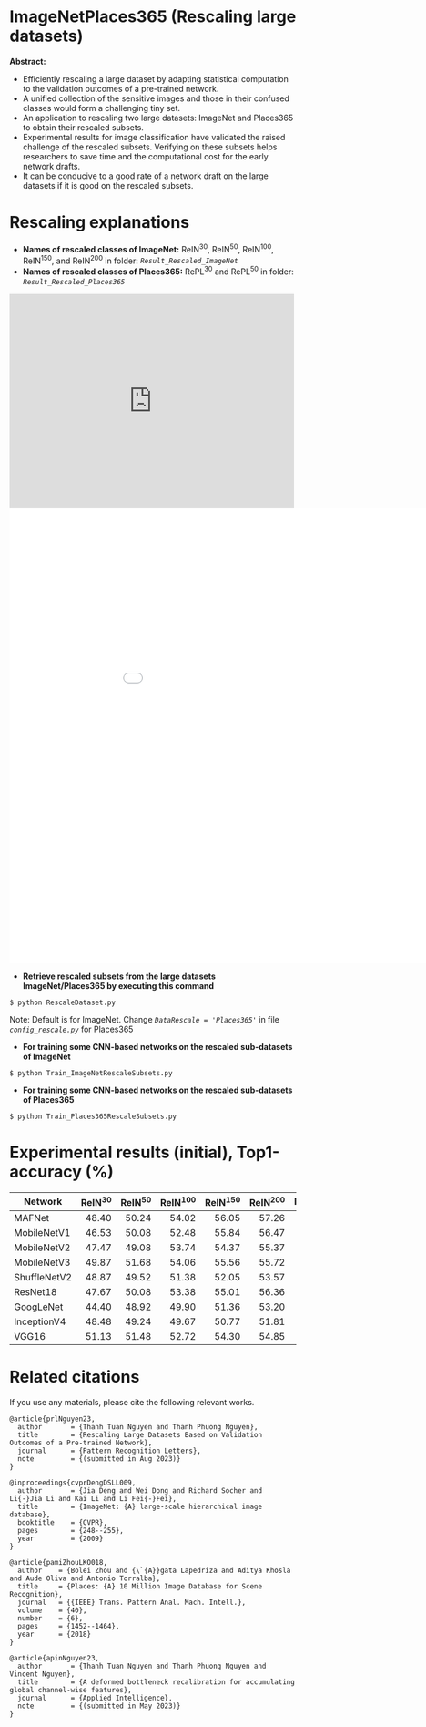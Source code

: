 # ImageNetPlaces365 (Rescaling large datasets)
**Abstract:**

* Efficiently rescaling a large dataset by adapting statistical
computation to the validation outcomes of a pre-trained network.
* A unified collection of the sensitive images and those in
their confused classes would form a challenging tiny set.
* An application to rescaling two large datasets: ImageNet
and Places365 to obtain their rescaled subsets.
* Experimental results for image classification have validated
the raised challenge of the rescaled subsets. Verifying on
these subsets helps researchers to save time and the computational
cost for the early network drafts.
* It can be conducive to a good rate of a network draft on the
large datasets if it is good on the rescaled subsets.
# Rescaling explanations
* **Names of rescaled classes of ImageNet:** ReIN<sup>30</sup>, ReIN<sup>50</sup>, ReIN<sup>100</sup>, ReIN<sup>150</sup>, and ReIN<sup>200</sup> in folder: *`Result_Rescaled_ImageNet`*
* **Names of rescaled classes of Places365:** RePL<sup>30</sup> and RePL<sup>50</sup> in folder: *`Result_Rescaled_Places365`*

<embed src="http://example.com/esult_Rescaled_ImageNet/Rescaled_Subsets_ImageNet.pdf" width="500" height="375" type="application/pdf">
<embed src="Result_Rescaled_ImageNet/Rescaled_Subsets_ImageNet.pdf" width="1000" height="800" frameborder="0" allowfullscreen>

* **Retrieve rescaled subsets from the large datasets ImageNet/Places365 by executing this command**
```
$ python RescaleDataset.py
```
Note: Default is for ImageNet. Change *`DataRescale = 'Places365'`* in file *`config_rescale.py`* for Places365

* **For training some CNN-based networks on the rescaled sub-datasets of ImageNet**
```
$ python Train_ImageNetRescaleSubsets.py
```
* **For training some CNN-based networks on the rescaled sub-datasets of Places365**
```
$ python Train_Places365RescaleSubsets.py
```
# Experimental results (initial), Top1-accuracy (%)
|Network|ReIN<sup>30</sup>|ReIN<sup>50</sup>|ReIN<sup>100</sup>|ReIN<sup>150</sup>|ReIN<sup>200</sup>|ImageNet|RePL<sup>30</sup>|RePL<sup>50</sup>|Places365
| ------------- | -------------: |-------------: | -------------: |-------------: | -------------: |-------------: | -------------: |-------------: | -------------: |
|MAFNet|48.40|50.24|54.02|56.05|57.26|73.13|52.57|52.50|55.15|
|MobileNetV1|46.53|50.08|52.48|55.84|56.47|70.60|51.53|50.28|53.50|
|MobileNetV2|47.47|49.08|53.74|54.37|55.37|72.00|52.67|52.02|52.19|
|MobileNetV3|49.87|51.68|54.06|55.56|55.72|71.50|52.33|51.68|53.53|
|ShuffleNetV2|48.87|49.52|51.38|52.05|53.57|69.36|50.97|51.12|50.80|
|ResNet18|47.67|50.08|53.38|55.01|56.36|70.40|51.30|52.28|54.43|
|GoogLeNet|44.40|48.92|49.90|51.36|53.20|68.30|50.80|50.62|53.63|
|InceptionV4|48.48|49.24|49.67|50.77|51.81|80.00|49.34|50.00|51.92|
|VGG16|51.13|51.48|52.72|54.30|54.85|75.20|52.50|52.24|55.24|
# Related citations
If you use any materials, please cite the following relevant works.
```
@article{prlNguyen23,
  author       = {Thanh Tuan Nguyen and Thanh Phuong Nguyen},
  title        = {Rescaling Large Datasets Based on Validation Outcomes of a Pre-trained Network},
  journal      = {Pattern Recognition Letters},
  note         = {(submitted in Aug 2023)}
}
```

```
@inproceedings{cvprDengDSLL009,
  author       = {Jia Deng and Wei Dong and Richard Socher and Li{-}Jia Li and Kai Li and Li Fei{-}Fei},
  title        = {ImageNet: {A} large-scale hierarchical image database},
  booktitle    = {CVPR},
  pages        = {248--255},  
  year         = {2009}
}
```

```
@article{pamiZhouLKO018,
  author    = {Bolei Zhou and {\`{A}}gata Lapedriza and Aditya Khosla and Aude Oliva and Antonio Torralba},
  title     = {Places: {A} 10 Million Image Database for Scene Recognition},
  journal   = {{IEEE} Trans. Pattern Anal. Mach. Intell.},
  volume    = {40},
  number    = {6},
  pages     = {1452--1464},
  year      = {2018}
}
```

```
@article{apinNguyen23,
  author       = {Thanh Tuan Nguyen and Thanh Phuong Nguyen and Vincent Nguyen},
  title        = {A deformed bottleneck recalibration for accumulating global channel-wise features},
  journal      = {Applied Intelligence},
  note         = {(submitted in May 2023)}
}
```

